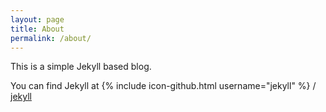 ```yaml
---
layout: page
title: About
permalink: /about/
---
```


This is a simple Jekyll based blog. 

You can find Jekyll at
{% include icon-github.html username="jekyll" %} /
[jekyll](https://github.com/jekyll/jekyll)
